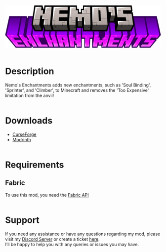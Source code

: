![Nemo's Enchantments](https://github.com/NemoNotFound/NemoNotFound/blob/master/resources/minecraft_projects/titles/png/nemos_enchantments.png?raw=true)
<br><br>

# Description
Nemo's Enchantments adds new enchantments, such as 'Soul Binding', 'Sprinter', and 'Climber', to Minecraft and removes the 'Too Expensive' limitation from the anvil!
<br><br>

# Downloads
- [CurseForge](https://curseforge.com/minecraft/mc-mods/nemos-enchantments)
- [Modrinth](https://modrinth.com/mod/nemos-enchantments)
<br><br>

# Requirements
## Fabric
To use this mod, you need the [Fabric API](https://www.curseforge.com/minecraft/mc-mods/fabric-api)
<br><br>

# Support
If you need any assistance or have any questions regarding my mod,
please visit my [Discord Server](https://discord.com/invite/yxs9dga) or create a ticket [here](https://github.com/NemoNotFound/NemosEnchantments/issues). <br>
I’ll be happy to help you with any queries or issues you may have.